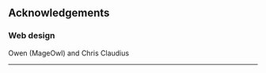 ## Acknowledgements

### Web design
Owen (MageOwl) and Chris Claudius

-----

<!--HTML <img src="../../pages/images/photos/AjahnPasanno1997byJonnyBreeze.jpg" alt="Ajahn Pasanno 1997 - photo by Jonny Breeze" id="cover" align="bottom" width="200" border="0"/> -->
